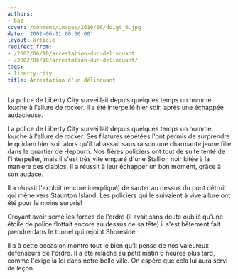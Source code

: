 ```yaml
---
authors:
- baz
cover: /content/images/2016/06/doigt_0.jpg
date: '2002-06-11 00:00:00'
layout: article
redirect_from:
- /2002/06/10/arrestation-dun-delinquant
- /2002/06/10/arrestation-dun-delinquant/
tags:
- liberty-city
title: Arrestation d'un délinquant
---
```



La police de Liberty City surveillait depuis quelques temps un homme louche à l'allure de rocker. Il a été interpellé hier soir, après une échappée audacieuse.

La police de Liberty City surveillait depuis quelques temps un homme louche à l'allure de rocker. Ses filatures répétées l'ont permis de surprendre le quidam hier soir alors qu'il tabassait sans raison une charmante jeune fille dans le quartier de Hepburn. Nos fières policiers ont tout de suite tenté de l'interpeller, mais il s'est très vite emparé d'une Stallion noir kitée à la manière des diablos. Il a réussit à leur échapper un bon moment, grâce à son audace.

Il a réussit l'exploit (encore inexpliqué) de sauter au dessus du pont détruit qui mène vers Staunton Island. Les policiers qui le suivaient à vive allure ont été pour le moins surpris!

Croyant avoir semé les forces de l'ordre (il avait sans doute oublié qu'une étoile de police flottait encore au dessus de sa tête) il s'est bêtement fait prendre dans le tunnel qui rejoint Shoreside.

Il a à cette occasion montré tout le bien qu'il pense de nos valeureux défenseurs de l'ordre. Il a été relâché au petit matin 6 heures plus tard, comme l'exige la loi dans notre belle ville. On espère que cela lui aura servi de leçon.